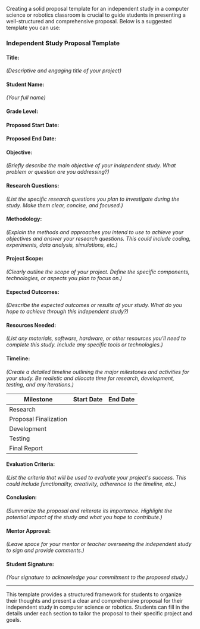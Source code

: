 Creating a solid proposal template for an independent study in a computer science or robotics classroom is crucial to guide students in presenting a well-structured and comprehensive proposal. Below is a suggested template you can use:

### Independent Study Proposal Template

#### Title:
*(Descriptive and engaging title of your project)*

#### Student Name:
*(Your full name)*

#### Grade Level:

#### Proposed Start Date:

#### Proposed End Date:

#### Objective:
*(Briefly describe the main objective of your independent study. What problem or question are you addressing?)*

#### Research Questions:
*(List the specific research questions you plan to investigate during the study. Make them clear, concise, and focused.)*

#### Methodology:
*(Explain the methods and approaches you intend to use to achieve your objectives and answer your research questions. This could include coding, experiments, data analysis, simulations, etc.)*

#### Project Scope:
*(Clearly outline the scope of your project. Define the specific components, technologies, or aspects you plan to focus on.)*

#### Expected Outcomes:
*(Describe the expected outcomes or results of your study. What do you hope to achieve through this independent study?)*

#### Resources Needed:
*(List any materials, software, hardware, or other resources you'll need to complete this study. Include any specific tools or technologies.)*

#### Timeline:
*(Create a detailed timeline outlining the major milestones and activities for your study. Be realistic and allocate time for research, development, testing, and any iterations.)*

| Milestone        | Start Date       | End Date         |
|------------------|------------------|------------------|
| Research         |                  |                  |
| Proposal Finalization |                |                  |
| Development      |                  |                  |
| Testing          |                  |                  |
| Final Report     |                  |                  |

#### Evaluation Criteria:
*(List the criteria that will be used to evaluate your project's success. This could include functionality, creativity, adherence to the timeline, etc.)*

#### Conclusion:
*(Summarize the proposal and reiterate its importance. Highlight the potential impact of the study and what you hope to contribute.)*

#### Mentor Approval:
*(Leave space for your mentor or teacher overseeing the independent study to sign and provide comments.)*

#### Student Signature:
*(Your signature to acknowledge your commitment to the proposed study.)*

---

This template provides a structured framework for students to organize their thoughts and present a clear and comprehensive proposal for their independent study in computer science or robotics. Students can fill in the details under each section to tailor the proposal to their specific project and goals.
